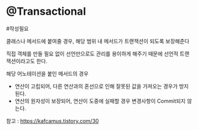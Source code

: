 # @Transactional
#작성필요 

클래스나 메서드에 붙여줄 경우, 해당 범위 내 메서드가 트랜잭션이 되도록 보장해준다

직접 객체를 만들 필요 없이 선언만으로도 관리를 용이하게 해주기 때문에 선언적 트랜잭션이라고도 한다.

해당 어노테이션을 붙인 메서드의 경우

- 연산이 고립되어, 다른 연산과의 혼선으로 인해 잘못된 값을 가져오는 경우가 방지된다.
- 연산의 원자성이 보장되어, 연산이 도중에 실패할 경우 변경사항이 Commit되지 않는다.

참고 : https://kafcamus.tistory.com/30